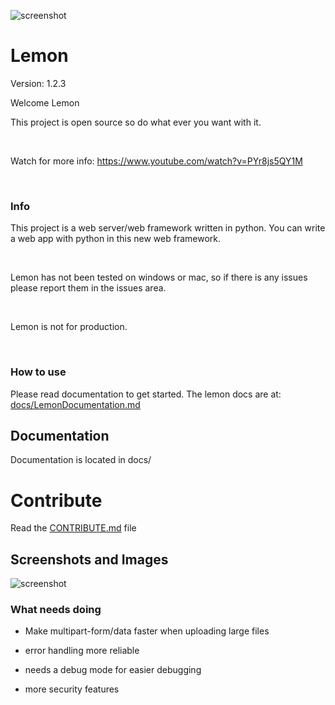 ![screenshot](https://raw.githubusercontent.com/InsaneMiner/Lemon/main/docs/images/Lemon(1).png)

# Lemon
Version: 1.2.3
  
  
  
  
  
  

Welcome Lemon<br>

This project is open source so do what ever you want with it.

<br>

Watch for more info: https://www.youtube.com/watch?v=PYr8js5QY1M

<br>

### Info

This project is a web server/web framework written in python. You can write a web app with python in this new web framework.

<br>

Lemon has not been tested on windows or mac, so if there is any issues please report them in the issues area.

<br>

Lemon is not for production.

<br>

### How to use

Please read documentation to get started. The lemon docs are at: [docs/LemonDocumentation.md](docs/LemonDocumentation.md)

## Documentation

Documentation is located in docs/

# Contribute

Read the [CONTRIBUTE.md](CONTRIBUTE.md) file

  

## Screenshots and Images

![screenshot](https://raw.githubusercontent.com/InsaneMiner/Lemon/main/docs/images/screenshots/Screenshot%20from%202021-01-25%2015-26-35.png)

  

### What needs doing

- Make multipart-form/data faster when uploading large files

- error handling more reliable

- needs a debug mode for easier debugging

- more security features
